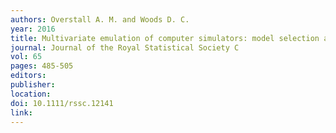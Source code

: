 ```yaml
---
authors: Overstall A. M. and Woods D. C. 
year: 2016 
title: Multivariate emulation of computer simulators: model selection and diagnostics with application to a humanitarian relief model 
journal: Journal of the Royal Statistical Society C 
vol: 65 
pages: 485-505 
editors: 
publisher: 
location: 
doi: 10.1111/rssc.12141 
link: 
---
```

 
